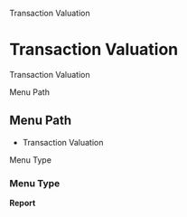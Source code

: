 
Transaction Valuation
# Transaction Valuation


Transaction Valuation

Menu Path
## Menu Path



- Transaction Valuation

Menu Type
### Menu Type

**Report**

